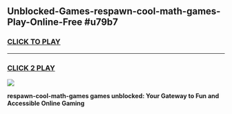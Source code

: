 
## Unblocked-Games-respawn-cool-math-games-Play-Online-Free #u79b7
<h3>
<a href="https://us.freeplayer.one?title=respawn-cool-math-games&ref=10M">CLICK TO PLAY</a></h3>
<hr>

<h3>
<a href="https://us.freeplayer.one?title=respawn-cool-math-games&ref=10M">CLICK 2 PLAY</a>
  
</h3>

<a href="https://us.freeplayer.one?title=respawn-cool-math-games&ref=10M"><img src="https://clearcache.store/games.png"></a>


**respawn-cool-math-games games unblocked: Your Gateway to Fun and Accessible Online Gaming**
